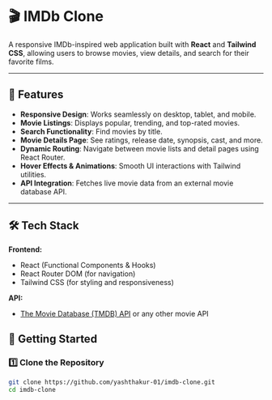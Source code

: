 # 🎬 IMDb Clone

A responsive IMDb-inspired web application built with **React** and **Tailwind CSS**, allowing users to browse movies, view details, and search for their favorite films.

---

## 📌 Features

- **Responsive Design**: Works seamlessly on desktop, tablet, and mobile.
- **Movie Listings**: Displays popular, trending, and top-rated movies.
- **Search Functionality**: Find movies by title.
- **Movie Details Page**: See ratings, release date, synopsis, cast, and more.
- **Dynamic Routing**: Navigate between movie lists and detail pages using React Router.
- **Hover Effects & Animations**: Smooth UI interactions with Tailwind utilities.
- **API Integration**: Fetches live movie data from an external movie database API.

---

## 🛠️ Tech Stack

**Frontend:**
- React (Functional Components & Hooks)
- React Router DOM (for navigation)
- Tailwind CSS (for styling and responsiveness)

**API:**
- [The Movie Database (TMDB) API](https://www.themoviedb.org/documentation/api) or any other movie API






## 🚀 Getting Started

### 1️⃣ Clone the Repository
```bash
git clone https://github.com/yashthakur-01/imdb-clone.git
cd imdb-clone
